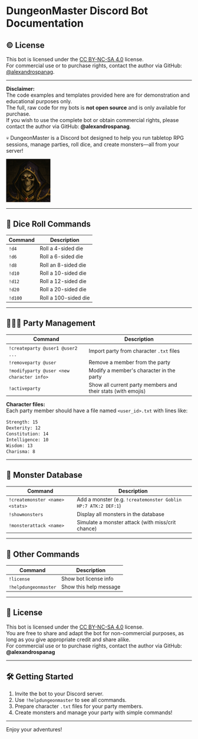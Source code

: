 # DungeonMaster Discord Bot Documentation

©️ License
---

This bot is licensed under the [CC BY-NC-SA 4.0](https://creativecommons.org/licenses/by-nc-sa/4.0/) license.  
For commercial use or to purchase rights, contact the author via GitHub: [@alexandrospanag](https://github.com/alexandrospanag).

---

**Disclaimer:**  
 The code examples and templates provided here are for demonstration and educational purposes only.  
 The full, raw code for my bots is **not open source** and is only available for purchase.  
 If you wish to use the complete bot or obtain commercial rights, please contact the author via GitHub: **@alexandrospanag**.
 
💀 DungeonMaster is a Discord bot designed to help you run tabletop RPG sessions, manage parties, roll dice, and create monsters—all from your server!


<!--- <img src="https://github.com/AlexandrosPanag/My_Discord_Projects/blob/main/Welcomechan!/Welcomechan!.png?raw=true" alt="drawing" width="120"/> -->
<img src="https://raw.githubusercontent.com/AlexandrosPanag/My_Discord_Projects/refs/heads/main/dungeonmaster/DM.png" alt="drawing" width="120"/>


---

## 🎲 Dice Roll Commands

| Command      | Description                |
|--------------|---------------------------|
| `!d4`        | Roll a 4-sided die        |
| `!d6`        | Roll a 6-sided die        |
| `!d8`        | Roll an 8-sided die       |
| `!d10`       | Roll a 10-sided die       |
| `!d12`       | Roll a 12-sided die       |
| `!d20`       | Roll a 20-sided die       |
| `!d100`      | Roll a 100-sided die      |

---

## 🧑‍🤝‍🧑 Party Management

| Command                                              | Description                                               |
|------------------------------------------------------|-----------------------------------------------------------|
| `!createparty @user1 @user2 ...`                     | Import party from character `.txt` files                  |
| `!removeparty @user`                                 | Remove a member from the party                            |
| `!modifyparty @user <new character info>`            | Modify a member's character in the party                  |
| `!activeparty`                                       | Show all current party members and their stats (with emojis) |

**Character files:**  
Each party member should have a file named `<user_id>.txt` with lines like:  
```
Strength: 15
Dexterity: 12
Constitution: 14
Intelligence: 10
Wisdom: 13
Charisma: 8
```

---

## 👹 Monster Database

| Command                                              | Description                                               |
|------------------------------------------------------|-----------------------------------------------------------|
| `!createmonster <name> <stats>`                      | Add a monster (e.g. `!createmonster Goblin HP:7 ATK:2 DEF:1`) |
| `!showmonsters`                                      | Display all monsters in the database                      |
| `!monsterattack <name>`                              | Simulate a monster attack (with miss/crit chance)         |

---

## 📜 Other Commands

| Command                | Description                                  |
|------------------------|----------------------------------------------|
| `!license`             | Show bot license info                        |
| `!helpdungeonmaster`   | Show this help message                       |

---

## 📝 License

This bot is licensed under the [CC BY-NC-SA 4.0](https://creativecommons.org/licenses/by-nc-sa/4.0/) license.  
You are free to share and adapt the bot for non-commercial purposes, as long as you give appropriate credit and share alike.  
For commercial use or to purchase rights, contact the author via GitHub: **@alexandrospanag**

---

## 🛠️ Getting Started

1. Invite the bot to your Discord server.
2. Use `!helpdungeonmaster` to see all commands.
3. Prepare character `.txt` files for your party members.
4. Create monsters and manage your party with simple commands!

---

Enjoy your adventures!
